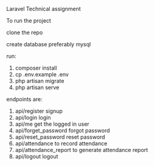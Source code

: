 Laravel Technical assignment

To run the project

clone the repo

create database preferably mysql

run:
1. composer install
2. cp .env.example .env
3. php artisan migrate
4. php artisan serve

endpoints are:

1. api/register  signup
2. api/login  login
3. api/me  get the logged in user
4. api/forget_password  forgot password
5. api/reset_password  reset password
6. api/attendance to record attendance
7. api/attendance_report to generate attendance report
8. api/logout  logout





